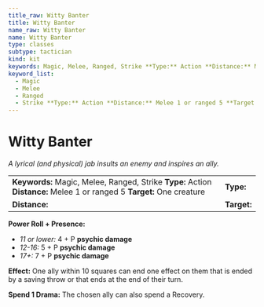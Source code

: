 ```yaml
---
title_raw: Witty Banter
title: Witty Banter
name_raw: Witty Banter
name: Witty Banter
type: classes
subtype: tactician
kind: kit
keywords: Magic, Melee, Ranged, Strike **Type:** Action **Distance:** Melee 1 or ranged 5 **Target:** One creature
keyword_list:
  - Magic
  - Melee
  - Ranged
  - Strike **Type:** Action **Distance:** Melee 1 or ranged 5 **Target:** One creature
---
```


# Witty Banter

*A lyrical (and physical) jab insults an enemy and inspires an ally.*

|                                                                                                                        |             |
| :--------------------------------------------------------------------------------------------------------------------- | :---------- |
| **Keywords:** Magic, Melee, Ranged, Strike **Type:** Action **Distance:** Melee 1 or ranged 5 **Target:** One creature | **Type:**   |
| **Distance:**                                                                                                          | **Target:** |

**Power Roll + Presence:**

- *11 or lower:* 4 + P **psychic damage**
- *12-16:* 5 + P **psychic damage**
- *17+:* 7 + P **psychic damage**

**Effect:** One ally within 10 squares can end one effect on them that is ended by a saving throw or that ends at the end of their turn.

**Spend 1 Drama:** The chosen ally can also spend a Recovery.
